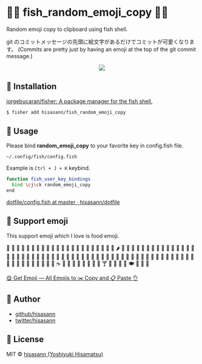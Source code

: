 # 🍣🍕 fish_random_emoji_copy 🥯🥦

Random emoji copy to clipboard using fish shell.

git のコミットメッセージの先頭に絵文字があるだけでコミットが可愛くなります。
(Commits are pretty just by having an emoji at the top of the git commit message.)

<p align="center">
  <img src="https://github.com/hisasann/fish_random_emoji_copyraw/master/assets/github-file-list.png" />
</p>

## 🥫 Installation

[jorgebucaran/fisher: A package manager for the fish shell.](https://github.com/jorgebucaran/fisher)

```bash
$ fisher add hisasann/fish_random_emoji_copy
```

## 🧀 Usage

Please bind **random_emoji_copy** to your favorite key in config.fish file.

`~/.config/fish/config.fish`

Example is `Ctrl + J + K` keybind.

```bash
function fish_user_key_bindings
  bind \cj\ck random_emoji_copy
end
```

[dotfile/config.fish at master · hisasann/dotfile](https://github.com/hisasann/dotfile/blob/master/fish/config.fish#L13-L15)

## 🧂 Support emoji

This support emoji which I love is food emoji.

🍏 🍎 🍐 🍊 🍋 🍌 🍉 🍇 🍓 🍈 🍒 🍑 🍍 🥭 🥥 🥝 🍅 🍆 🥑 🥦 🥒 🥬 🌶 🌽 🥕 🥔 🍠 🥐 🍞 🥖 🥨 🥯 🧀 🥚 🍳 🥞 🥓 🥩 🍗 🍖 🌭 🍔 🍟 🍕 🥪 🥙 🌮 🌯 🥗 🥘 🥫 🍝 🍜 🍲 🍛 🍣 🍱 🥟 🍤 🍙 🍚 🍘 🍥 🥮 🥠 🍢 🍡 🍧 🍨 🍦 🥧 🍰 🎂 🍮 🍭 🍬 🍫 🍿 🧂 🍩 🍪 🌰 🥜 🍯 🥛 🍼 ☕️ 🍵 🥤 🍶 🍺 🍻 🥂 🍷 🥃 🍸 🍹 🍾 🥄 🍴 🍽 🥣 🥡 🥢

[😋 Get Emoji — All Emojis to ✂️ Copy and 📋 Paste 👌](https://getemoji.com/)

## 🍟 Author

- [github/hisasann](https://github.com/hisasann)
- [twitter/hisasann](https://twitter.com/hisasann)

## 🥫 License

MIT © [hisasann (Yoshiyuki Hisamatsu)](https://github.com/hisasann)
